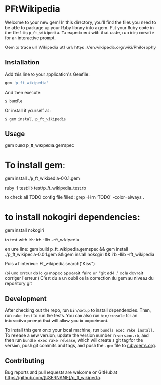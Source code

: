 # PFtWikipedia

Welcome to your new gem! In this directory, you'll find the files you need to be able to package up your Ruby library into a gem. Put your Ruby code in the file `lib/p_ft_wikipedia`. To experiment with that code, run `bin/console` for an interactive prompt.

Gem to trace url Wikipedia util url:
https ://en.wikipedia.org/wiki/Philosophy

## Installation

Add this line to your application's Gemfile:

```ruby
gem 'p_ft_wikipedia'
```

And then execute:

    $ bundle

Or install it yourself as:

    $ gem install p_ft_wikipedia

## Usage

gem build p_ft_wikipedia.gemspec

# To install gem:
gem install ./p_ft_wikipedia-0.0.1.gem

ruby -I test:lib test/p_ft_wikipedia_test.rb

to check all TODO config file filled:
grep -Hrn 'TODO' –color=always .

# to install nokogiri dependencies:
gem install nokogiri

to test with irb:
irb -Ilib -rft_wikipedia

en une line:
gem build p_ft_wikipedia.gemspec && gem install ./p_ft_wikipedia-0.0.1.gem && gem install nokogiri && irb -Ilib -rft_wikipedia

Puis à l'interieur:
Ft_wikipedia.search("Kiss")

(si une erreur ds le gemspec apparait: faire un "git add ." cela devrait corriger l'erreur.) C'est du a un oubli de la correction du gem au niveau du repository git
## Development

After checking out the repo, run `bin/setup` to install dependencies. Then, run `rake test` to run the tests. You can also run `bin/console` for an interactive prompt that will allow you to experiment.

To install this gem onto your local machine, run `bundle exec rake install`. To release a new version, update the version number in `version.rb`, and then run `bundle exec rake release`, which will create a git tag for the version, push git commits and tags, and push the `.gem` file to [rubygems.org](https://rubygems.org).

## Contributing

Bug reports and pull requests are welcome on GitHub at https://github.com/[USERNAME]/p_ft_wikipedia.
